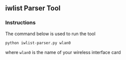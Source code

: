 ## iwlist Parser Tool
### Instructions
The command below is used to run the tool
```
python iwlist-parser.py wlan0
```
where `wlan0` is the name of your wireless interface card
